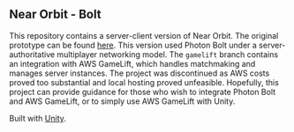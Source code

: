## Near Orbit - Bolt
This repository contains a server-client version of Near Orbit. The original prototype can be found [here](https://github.com/kdliu00/neabit). This version used Photon Bolt under a server-authoritative multiplayer networking model. The `gamelift` branch contains an integration with AWS GameLift, which handles matchmaking and manages server instances. The project was discontinued as AWS costs proved too substantial and local hosting proved unfeasible. Hopefully, this project can provide guidance for those who wish to integrate Photon Bolt and AWS GameLift, or to simply use AWS GameLift with Unity.

Built with [Unity](https://unity.com/).
